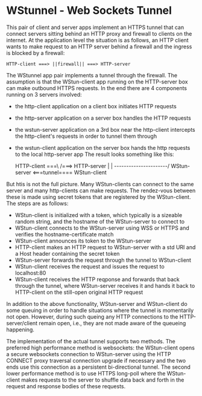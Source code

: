 WStunnel - Web Sockets Tunnel
=============================

This pair of client and server apps implement an HTTPS tunnel that can connect servers sitting
behind an HTTP proxy and firewall to clients on the internet.  At the application level the
situation is as follows, an HTTP client wants to make request to an HTTP server behind a
firewall and the ingress is blocked by a firewall:

    HTTP-client ===> ||firewall|| ===> HTTP-server

The WStunnel app pair implements a tunnel through the firewall. The assumption is that the
WStun-client app running on the HTTP-server box can make outbound HTTPS requests. In the end
there are 4 components running on 3 servers involved:
 - the http-client application on a client box initiates HTTP requests
 - the http-server application on a server box handles the HTTP requests
 - the wstun-server application on a 3rd box near the http-client intercepts the http-client's
   requests in order to tunnel them through
 - the wstun-client application on the server box hands the http requests to the local
   http-server app
The result looks something like this:

    HTTP-client ===\                      /===> HTTP-server
                   |                      |
                   \----------------------/
           WStun-server <===tunnel==== WStun-client

But htis is not the full picture. Many WStun-clients can connect to the same server and
many http-clients can make requests. The rendez-vous between these is made using secret
tokens that are registered by the WStun-client. The steps are as follows:
 - WStun-client is initialized with a token, which typically is a sizeable random string,
   and the hostname of the WStun-server to connect to
 - WStun-client connects to the WStun-server using WSS or HTTPS and verifies the
   hostname-certificate match
 - WStun-client announces its token to the WStun-server
 - HTTP-client makes an HTTP request to WStun-server with a std URI and a Host header
   containing the secret token
 - WStun-server forwards the request through the tunnel to WStun-client
 - WStun-client receives the request and issues the request to localhost:80
 - WStun-client receives the HTTP reqponse and forwards that back through the tunnel, where
   WStun-server receives it and hands it back to HTTP-client on the still-open original
   HTTP request

In addition to the above functionality, WStun-server and WStun-client do some queuing in
order to handle situations where the tunnel is momentarily not open. However, during such
queing any HTTP connections to the HTTP-server/client remain open, i.e., they are not
made aware of the queueing happening.

The implementation of the actual tunnel supports two methods.
The preferred high performance method is websockets: the WStun-client opens a secure
websockets connection to WStun-server using the HTTP CONNECT proxy traversal connection
upgrade if necessary and the two ends use this connection as a persistent bi-directional
tunnel.
The second lower performance method is to use HTTPS long-poll where the WStun-client
makes requests to the server to shuffle data back and forth in the request and response
bodies of these requests.

